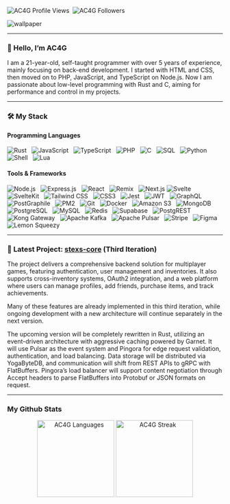 <p align="left">
  <img src="https://komarev.com/ghpvc/?username=AC4G&label=Profile%20views&color=03f0fc&style=flat" alt="AC4G Profile Views" />
  &nbsp;<img src="https://img.shields.io/github/followers/AC4G?label=Followers&style=flat&color=03f0fc" alt="AC4G Followers" />
</p>

<img align="center" src="https://raw.githubusercontent.com/DenverCoder1/minimalistic-wallpaper-collection/main/images/tacosauceninja-i-cant-stop-what-you-began.png" alt="wallpaper" />

---

### 👋 Hello, I’m AC4G

I am a 21-year-old, self-taught programmer with over 5 years of experience, mainly focusing on back-end development. I started with HTML and CSS, then moved on to PHP, JavaScript, and TypeScript on Node.js. Now I am passionate about low-level programming with Rust and C, aiming for performance and control in my projects.

---

### 🛠️ My Stack

#### Programming Languages  
![Rust](https://img.shields.io/badge/Rust-000000?style=for-the-badge&logo=rust&logoColor=white) &nbsp; 
![JavaScript](https://img.shields.io/badge/JavaScript-F7DF1E?style=for-the-badge&logo=javascript&logoColor=black) &nbsp; 
![TypeScript](https://img.shields.io/badge/TypeScript-3178C6?style=for-the-badge&logo=typescript&logoColor=white) &nbsp; 
![PHP](https://img.shields.io/badge/PHP-777BB4?style=for-the-badge&logo=php&logoColor=white) &nbsp; 
![C](https://img.shields.io/badge/C-00599C?style=for-the-badge&logo=c&logoColor=white) &nbsp; 
![SQL](https://img.shields.io/badge/SQL-4479A1?style=for-the-badge&logo=sqlite&logoColor=white) &nbsp; 
![Python](https://img.shields.io/badge/Python-3776AB?style=for-the-badge&logo=python&logoColor=white) &nbsp; 
![Shell](https://img.shields.io/badge/Shell-FFD500?style=for-the-badge&logo=gnubash&logoColor=black) &nbsp; 
![Lua](https://img.shields.io/badge/Lua-2C2D72?style=for-the-badge&logo=lua&logoColor=white)

#### Tools & Frameworks  
![Node.js](https://img.shields.io/badge/Node.js-339933?style=for-the-badge&logo=node-dot-js&logoColor=white) &nbsp; 
![Express.js](https://img.shields.io/badge/Express.js-000000?style=for-the-badge&logo=express&logoColor=white) &nbsp; 
![React](https://img.shields.io/badge/React-61DAFB?style=for-the-badge&logo=react&logoColor=black) &nbsp; 
![Remix](https://img.shields.io/badge/Remix-000000?style=for-the-badge&logo=remix&logoColor=white) &nbsp;
![Next.js](https://img.shields.io/badge/Next.js-000000?style=for-the-badge&logo=nextdotjs&logoColor=white)
![Svelte](https://img.shields.io/badge/Svelte-FF3E00?style=for-the-badge&logo=svelte&logoColor=white) &nbsp; 
![SvelteKit](https://img.shields.io/badge/SvelteKit-000000?style=for-the-badge&logo=svelte&logoColor=white) &nbsp;
![Tailwind CSS](https://img.shields.io/badge/Tailwind_CSS-38B2AC?style=for-the-badge&logo=tailwind-css&logoColor=white) &nbsp; 
![CSS3](https://img.shields.io/badge/CSS3-1572B6?style=for-the-badge&logo=css3&logoColor=white) &nbsp; 
![Jest](https://img.shields.io/badge/Jest-C21325?style=for-the-badge&logo=jest&logoColor=white) &nbsp; 
![JWT](https://img.shields.io/badge/JWT-000000?style=for-the-badge&logo=jsonwebtokens&logoColor=white) &nbsp; 
![GraphQL](https://img.shields.io/badge/GraphQL-E10098?style=for-the-badge&logo=graphql&logoColor=white) &nbsp; 
![PostGraphile](https://img.shields.io/badge/PostGraphile-336791?style=for-the-badge&logo=postgresql&logoColor=white) &nbsp; 
![PM2](https://img.shields.io/badge/PM2-2B037A?style=for-the-badge&logo=pm2&logoColor=white) &nbsp; 
![Git](https://img.shields.io/badge/Git-F05032?style=for-the-badge&logo=git&logoColor=white) &nbsp; 
![Docker](https://img.shields.io/badge/Docker-2496ED?style=for-the-badge&logo=docker&logoColor=white) &nbsp; 
![Amazon S3](https://img.shields.io/badge/S3-569A31?style=for-the-badge&logo=amazon-aws&logoColor=white) &nbsp; 
![MongoDB](https://img.shields.io/badge/MongoDB-47A248?style=for-the-badge&logo=mongodb&logoColor=white) &nbsp; 
![PostgreSQL](https://img.shields.io/badge/PostgreSQL-336791?style=for-the-badge&logo=postgresql&logoColor=white) &nbsp; 
![MySQL](https://img.shields.io/badge/MySQL-4479A1?style=for-the-badge&logo=mysql&logoColor=white) &nbsp; 
![Redis](https://img.shields.io/badge/Redis-DC382D?style=for-the-badge&logo=redis&logoColor=white) &nbsp; 
![Supabase](https://img.shields.io/badge/Supabase-3ECF8E?style=for-the-badge&logo=supabase&logoColor=white) &nbsp; 
![PostgREST](https://img.shields.io/badge/PostgREST-000000?style=for-the-badge&logoColor=white) &nbsp; 
![Kong Gateway](https://img.shields.io/badge/Kong_Gateway-002659?style=for-the-badge&logo=kong&logoColor=white) &nbsp; 
![Apache Kafka](https://img.shields.io/badge/Kafka-231F20?style=for-the-badge&logo=apachekafka&logoColor=white) &nbsp; 
![Apache Pulsar](https://img.shields.io/badge/Pulsar-188FFF?style=for-the-badge&logo=apachepulsar&logoColor=white) &nbsp; 
![Stripe](https://img.shields.io/badge/Stripe-008CDD?style=for-the-badge&logo=stripe&logoColor=white) &nbsp; 
![Figma](https://img.shields.io/badge/Figma-F24E1E?style=for-the-badge&logo=figma&logoColor=white) &nbsp; 
![Lemon Squeezy](https://img.shields.io/badge/Lemon_Squeezy-FFC107?style=for-the-badge&logo=data:image/svg+xml;base64,PHN2ZyBmaWxsPSIjRkZDIiB2aWV3Qm94PSIwIDAgMjQgMjQiIHdpZHRoPSIxNnB4IiBoZWlnaHQ9IjE2cHgiIHhtbG5zPSJodHRwOi8vd3d3LnczLm9yZy8yMDAwL3N2ZyI+PHBhdGggZD0iTTEyIDJDNi40OCAyIDIgNi40OCAyIDEyczQuNDggMTAgMTAgMTAgMTAtNC40OCAxMC0xMFMxNy41MiAyIDEyIDJ6bTAgMThjLTQuNDIgMC04LTMuNTgtOC04czMuNTgtOCA4LTggOCAzLjU4IDggOC0zLjU4IDgtOCA4eiIvPjwvc3ZnPg==&logoColor=black)

---

### 🚀 Latest Project: [**stexs-core**](https://github.com/AC4G/stexs-core) (Third Iteration)

The project delivers a comprehensive backend solution for multiplayer games, featuring authentication, user management and inventories. It also supports cross-inventory systems, OAuth2 integration, and a web platform where users can manage profiles, add friends, purchase items, and track achievements.

Many of these features are already implemented in this third iteration, while ongoing development with a new architecture will continue separately in the next version.

The upcoming version will be completely rewritten in Rust, utilizing an event-driven architecture with aggressive caching powered by Garnet. It will use Pulsar as the event system and Pingora for edge request validation, authentication, and load balancing. Data storage will be distributed via YogaByteDB, and communication will shift from REST APIs to gRPC with FlatBuffers. Pingora’s load balancer will support content negotiation through Accept headers to parse FlatBuffers into Protobuf or JSON formats on request.

---

### My Github Stats

<p align="center">
  <img style="height: 180px;" src="https://readme-stats.clckblog.space/api/top-langs/?username=AC4G&layout=compact&theme=tokyonight&hide_border=true" alt="AC4G Languages" />
  <img style="height: 180px;" src="https://streak-stats.demolab.com?user=AC4G&theme=tokyonight&hide_border=true" alt="AC4G Streak" />
</p>
